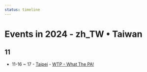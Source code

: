 ```yaml
---
status: timeline
---
```


# Events in 2024 - zh_TW • Taiwan

## 11

- 11-16 ~ 17 - [Taipei](Taipei.md) - [WTP - What The PA!](what-the-pa.md)

